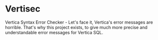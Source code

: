 # Vertisec
Vertica Syntax Error Checker - Let's face it, Vertica's error messages are horrible. That's why this project exists, to give much more precise and understandable error messages for Vertica SQL.

